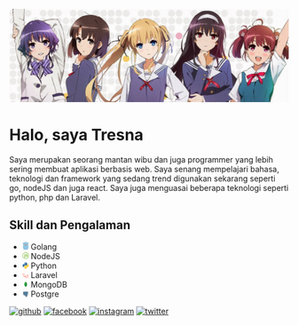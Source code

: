 ![](https://github.com/salamanderman234/salamanderman234/blob/main/saekano.jpg)
# Halo, saya Tresna

Saya merupakan seorang mantan wibu dan juga programmer yang lebih sering membuat aplikasi berbasis web. Saya senang mempelajari bahasa, teknologi dan framework yang sedang trend digunakan sekarang seperti go, nodeJS dan juga react. Saya juga menguasai beberapa teknologi seperti python, php dan Laravel.

## Skill dan Pengalaman
* <img src="https://github.com/salamanderman234/salamanderman234/blob/main/gopher.png" width='11'> Golang
* <img src="https://github.com/salamanderman234/salamanderman234/blob/main/nodejs.png" width='11'> NodeJS
* <img src="https://github.com/salamanderman234/salamanderman234/blob/main/python.png" width='11'> Python
* <img src="https://github.com/salamanderman234/salamanderman234/blob/main/laravel.png" width='11'> Laravel
* <img src="https://github.com/salamanderman234/salamanderman234/blob/main/mongo_db.png" width='11'> MongoDB
* <img src="https://github.com/salamanderman234/salamanderman234/blob/main/postgresql.png" width='11'> Postgre


[<img src='https://cdn.jsdelivr.net/npm/simple-icons@3.0.1/icons/github.svg' alt='github' height='40'>](https://github.com/salamanderman234)  [<img src='https://cdn.jsdelivr.net/npm/simple-icons@3.0.1/icons/facebook.svg' alt='facebook' height='40'>](https://www.facebook.com/tresna.saputra.75)  [<img src='https://cdn.jsdelivr.net/npm/simple-icons@3.0.1/icons/instagram.svg' alt='instagram' height='40'>](https://www.instagram.com/tresnasaputra9/)  [<img src='https://cdn.jsdelivr.net/npm/simple-icons@3.0.1/icons/twitter.svg' alt='twitter' height='40'>](https://twitter.com/tresnasaputra23)  


